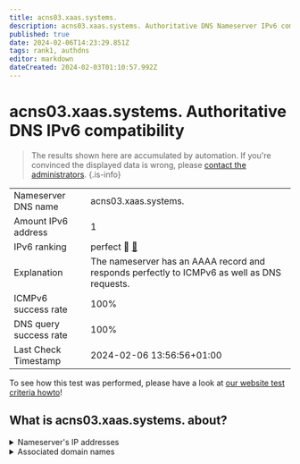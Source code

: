 ```yaml
---
title: acns03.xaas.systems.
description: acns03.xaas.systems. Authoritative DNS Nameserver IPv6 compatibility
published: true
date: 2024-02-06T14:23:29.851Z
tags: rank1, authdns
editor: markdown
dateCreated: 2024-02-03T01:10:57.992Z
---
```


# acns03.xaas.systems. Authoritative DNS IPv6 compatibility

> The results shown here are accumulated by automation. If you're convinced the displayed data is wrong, please [contact the administrators](/howto/chat). 
{.is-info}




|   |   |
| - | - |
| Nameserver DNS name | acns03.xaas.systems.
| Amount IPv6 address | 1
| IPv6 ranking | perfect :1st_place_medal: [🔗](/howto/ranking) |
| Explanation | The nameserver has an AAAA record and responds perfectly to ICMPv6 as well as DNS requests. |
| ICMPv6 success rate | 100%|
| DNS query success rate | 100% |
| Last Check Timestamp | 2024-02-06 13:56:56+01:00 |

To see how this test was performed, please have a look at [our website test criteria howto](/howto/testcriteria/authdns)!


## What is acns03.xaas.systems. about?




<details>
<summary>Nameserver's IP addresses</summary>

2605:380:aa1::1

</details>



<details>
<summary>Associated domain names</summary>

www.netcup.de

</details>
